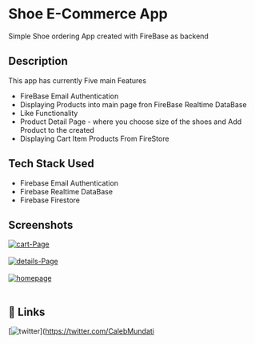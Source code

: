 # Shoe E-Commerce App

Simple Shoe ordering App created with FireBase as backend

## Description

This app has currently Five main Features

* FireBase Email Authentication
* Displaying Products into main page fron FireBase Realtime DataBase
* Like Functionality
* Product Detail Page - where you choose size of the shoes and Add Product to the created
* Displaying Cart Item Products From FireStore

## Tech Stack Used

* Firebase Email Authentication
* Firebase Realtime DataBase
* Firebase Firestore

## Screenshots

<a href="https://postimg.cc/pmXpqQy0" target="_blank"><img src="https://i.postimg.cc/wjDLx0zd/photo-2023-04-29-15-17-25.jpg" alt="cart-Page"/></a><br/><br/>
<a href="https://postimg.cc/cv96jKnd" target="_blank"><img src="https://i.postimg.cc/q70nNyB6/photo-2023-04-29-15-17-32.jpg" alt="details-Page"/></a><br/><br/>
<a href="https://postimg.cc/hJXhqSLT" target="_blank"><img src="https://i.postimg.cc/wBVNLM3f/photo-2023-04-29-15-17-45.jpg" alt="homepage"/></a><br/><br/>

## 🔗 Links

[![twitter](https://img.shields.io/badge/twitter-1DA1F2?style=for-the-badge&logo=twitter&logoColor=white)](https://twitter.com/CalebMundati



